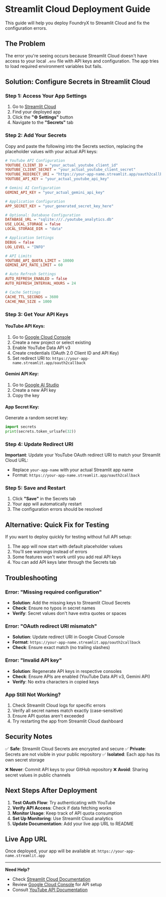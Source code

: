 # Streamlit Cloud Deployment Guide

This guide will help you deploy FoundryX to Streamlit Cloud and fix the configuration errors.

## The Problem

The error you're seeing occurs because Streamlit Cloud doesn't have access to your local `.env` file with API keys and configuration. The app tries to load required environment variables but fails.

## Solution: Configure Secrets in Streamlit Cloud

### Step 1: Access Your App Settings

1. Go to [Streamlit Cloud](https://share.streamlit.io/)
2. Find your deployed app
3. Click the **"⚙️ Settings"** button
4. Navigate to the **"Secrets"** tab

### Step 2: Add Your Secrets

Copy and paste the following into the Secrets section, replacing the placeholder values with your actual API keys:

```toml
# YouTube API Configuration
YOUTUBE_CLIENT_ID = "your_actual_youtube_client_id"
YOUTUBE_CLIENT_SECRET = "your_actual_youtube_client_secret"
YOUTUBE_REDIRECT_URI = "https://your-app-name.streamlit.app/oauth2callback"
YOUTUBE_API_KEY = "your_actual_youtube_api_key"

# Gemini AI Configuration
GEMINI_API_KEY = "your_actual_gemini_api_key"

# Application Configuration
APP_SECRET_KEY = "your_generated_secret_key_here"

# Optional: Database Configuration
DATABASE_URL = "sqlite:///./youtube_analytics.db"
USE_LOCAL_STORAGE = false
LOCAL_STORAGE_DIR = "data"

# Application Settings
DEBUG = false
LOG_LEVEL = "INFO"

# API Limits
YOUTUBE_API_QUOTA_LIMIT = 10000
GEMINI_API_RATE_LIMIT = 60

# Auto Refresh Settings
AUTO_REFRESH_ENABLED = false
AUTO_REFRESH_INTERVAL_HOURS = 24

# Cache Settings
CACHE_TTL_SECONDS = 3600
CACHE_MAX_SIZE = 1000
```

### Step 3: Get Your API Keys

#### YouTube API Keys:
1. Go to [Google Cloud Console](https://console.cloud.google.com/)
2. Create a new project or select existing
3. Enable YouTube Data API v3
4. Create credentials (OAuth 2.0 Client ID and API Key)
5. Set redirect URI to: `https://your-app-name.streamlit.app/oauth2callback`

#### Gemini API Key:
1. Go to [Google AI Studio](https://makersuite.google.com/app/apikey)
2. Create a new API key
3. Copy the key

#### App Secret Key:
Generate a random secret key:
```python
import secrets
print(secrets.token_urlsafe(32))
```

### Step 4: Update Redirect URI

**Important**: Update your YouTube OAuth redirect URI to match your Streamlit Cloud URL:
- Replace `your-app-name` with your actual Streamlit app name
- Format: `https://your-app-name.streamlit.app/oauth2callback`

### Step 5: Save and Restart

1. Click **"Save"** in the Secrets tab
2. Your app will automatically restart
3. The configuration errors should be resolved

## Alternative: Quick Fix for Testing

If you want to deploy quickly for testing without full API setup:

1. The app will now start with default placeholder values
2. You'll see warnings instead of errors
3. Some features won't work until you add real API keys
4. You can add API keys later through the Secrets tab

## Troubleshooting

### Error: "Missing required configuration"
- **Solution**: Add the missing keys to Streamlit Cloud Secrets
- **Check**: Ensure no typos in secret names
- **Verify**: Secret values don't have extra quotes or spaces

### Error: "OAuth redirect URI mismatch"
- **Solution**: Update redirect URI in Google Cloud Console
- **Format**: `https://your-app-name.streamlit.app/oauth2callback`
- **Check**: Ensure exact match (no trailing slashes)

### Error: "Invalid API key"
- **Solution**: Regenerate API keys in respective consoles
- **Check**: Ensure APIs are enabled (YouTube Data API v3, Gemini API)
- **Verify**: No extra characters in copied keys

### App Still Not Working?
1. Check Streamlit Cloud logs for specific errors
2. Verify all secret names match exactly (case-sensitive)
3. Ensure API quotas aren't exceeded
4. Try restarting the app from Streamlit Cloud dashboard

## Security Notes

✅ **Safe**: Streamlit Cloud Secrets are encrypted and secure
✅ **Private**: Secrets are not visible in your public repository
✅ **Isolated**: Each app has its own secret storage

❌ **Never**: Commit API keys to your GitHub repository
❌ **Avoid**: Sharing secret values in public channels

## Next Steps After Deployment

1. **Test OAuth Flow**: Try authenticating with YouTube
2. **Verify API Access**: Check if data fetching works
3. **Monitor Usage**: Keep track of API quota consumption
4. **Set Up Monitoring**: Use Streamlit Cloud analytics
5. **Update Documentation**: Add your live app URL to README

## Live App URL

Once deployed, your app will be available at:
`https://your-app-name.streamlit.app`

---

**Need Help?**
- Check [Streamlit Cloud Documentation](https://docs.streamlit.io/streamlit-cloud)
- Review [Google Cloud Console](https://console.cloud.google.com/) for API setup
- Consult [YouTube API Documentation](https://developers.google.com/youtube/v3)